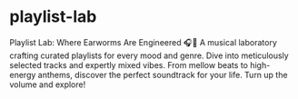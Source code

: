 # playlist-lab
Playlist Lab: Where Earworms Are Engineered 🎧🧪 A musical laboratory crafting curated playlists for every mood and genre. Dive into meticulously selected tracks and expertly mixed vibes. From mellow beats to high-energy anthems, discover the perfect soundtrack for your life. Turn up the volume and explore!
